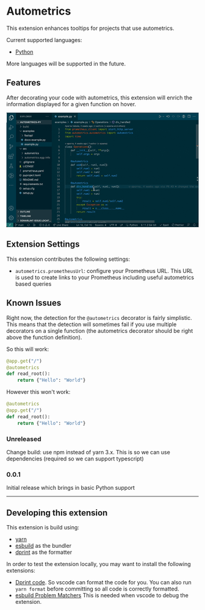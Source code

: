 # Autometrics

This extension enhances tooltips for projects that use autometrics.

Current supported languages:

- [Python](https://pypi.org/project/autometrics/)

More languages will be supported in the future.

## Features

After decorating your code with autometrics, this extension will enrich the information displayed for a given function on hover.

![Enhanced autometrics information](./images/demo.gif)

## Extension Settings

This extension contributes the following settings:

- `autometrics.prometheusUrl`: configure your Prometheus URL. This URL is used to create links to your Prometheus including useful autometrics based queries

## Known Issues

Right now, the detection for the `@autometrics` decorator is fairly simplistic. This means that the detection will sometimes fail if you use multiple decorators on a single function (the autometrics decorator should be right above the function definition).

So this will work:

```python
@app.get("/")
@autometrics
def read_root():
    return {"Hello": "World"}
```

However this won't work:

```python
@autometrics
@app.get("/")
def read_root():
    return {"Hello": "World"}
```

### Unreleased

Change build: use npm instead of yarn 3.x. This is so we can use dependencies (required so we can support typescript)

### 0.0.1

Initial release which brings in basic Python support

---

## Developing this extension

This extension is build using:

- [yarn](yarnpkg.com)
- [esbuild](https://github.com/evanw/esbuild) as the bundler
- [dprint](https://github.com/dprint/dprint) as the formatter

In order to test the extension locally, you may want to install the following extensions:

- [Dprint code](https://marketplace.visualstudio.com/items?itemName=dprint.dprint). So vscode can format the code for you. You can also run `yarn format` before committing so all code is correctly formatted.
- [esbuild Problem Matchers](https://marketplace.visualstudio.com/items?itemName=connor4312.esbuild-problem-matchers) This is needed when vscode to debug the extension.
